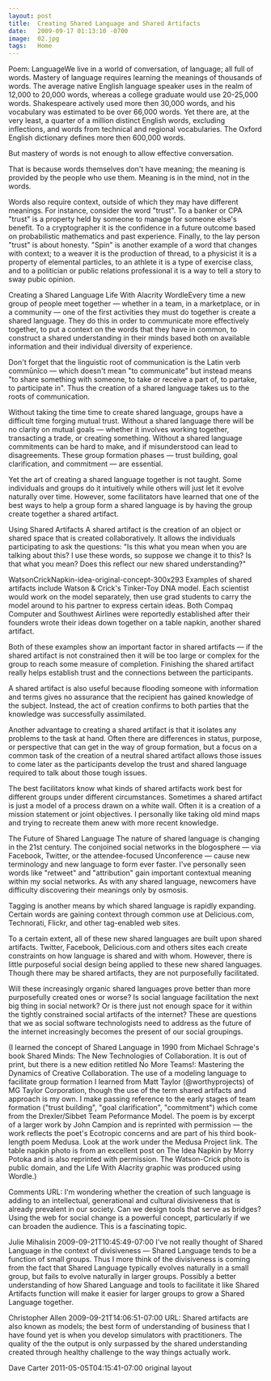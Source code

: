 ```yaml
---
layout: post
title:  Creating Shared Language and Shared Artifacts
date:   2009-09-17 01:13:10 -0700
image:  02.jpg
tags:   Home
---
```


Poem: LanguageWe live in a world of conversation, of language; all full of words. Mastery of language requires learning the meanings of thousands of words. The average native English language speaker uses in the realm of 12,000 to 20,000 words, whereas a college graduate would use 20-25,000 words. Shakespeare actively used more then 30,000 words, and his vocabulary was estimated to be over 66,000 words. Yet there are, at the very least, a quarter of a million distinct English words, excluding inflections, and words from technical and regional vocabularies. The Oxford English dictionary defines more then 600,000 words.

But mastery of words is not enough to allow effective conversation.

That is because words themselves don't have meaning; the meaning is provided by the people who use them. Meaning is in the mind, not in the words.

Words also require context, outside of which they may have different meanings. For instance, consider the word "trust". To a banker or CPA "trust" is a property held by someone to manage for someone else's benefit. To a cryptographer it is the confidence in a future outcome based on probabilistic mathematics and past experience. Finally, to the lay person "trust" is about honesty. "Spin" is another example of a word that changes with context; to a weaver it is the production of thread, to a physicist it is a property of elemental particles, to an athlete it is a type of exercise class, and to a politician or public relations professional it is a way to tell a story to sway pubic opinion.

Creating a Shared Language
Life With Alacrity WordleEvery time a new group of people meet together — whether in a team, in a marketplace, or in a community — one of the first activities they must do together is create a shared language. They do this in order to communicate more effectively together, to put a context on the words that they have in common, to construct a shared understanding in their minds based both on available information and their individual diversity of experience.

Don't forget that the linguistic root of communication is the Latin verb commūnĭco  — which doesn't mean "to communicate" but instead means "to share something with someone, to take or receive a part of, to partake, to participate in". Thus the creation of a shared language takes us to the roots of communication.

Without taking the time time to create shared language, groups have a difficult time forging mutual trust. Without a shared language there will be no clarity on mutual goals — whether it involves working together, transacting a trade, or creating something. Without a shared language commitments can be hard to make, and if misunderstood can lead to disagreements. These group formation phases — trust building, goal clarification, and commitment — are essential.

Yet the art of creating a shared language together is not taught. Some individuals and groups do it intuitively while others will just let it evolve naturally over time. However, some facilitators have learned that one of the best ways to help a group form a shared language is by having the group create together a shared artifact.

Using Shared Artifacts
A shared artifact is the creation of an object or shared space that is created collaboratively. It allows the individuals participating to ask the questions: "Is this what you mean when you are talking about this? I use these words, so suppose we change it to this? Is that what you mean? Does this reflect our new shared understanding?"

WatsonCrickNapkin-idea-original-concept-300x293 Examples of shared artifacts include Watson & Crick's Tinker-Toy DNA model. Each scientist would work on the model separately, then use grad students to carry the model around to his partner to express certain ideas. Both Compaq Computer and Southwest Airlines were reportedly established after their founders wrote their ideas down together on a table napkin, another shared artifact.

Both of these examples show an important factor in shared artifacts — if the shared artifact is not constrained then it will be too large or complex for the group to reach some measure of completion. Finishing the shared artifact really helps establish trust and the connections between the participants.

A shared artifact is also useful because flooding someone with information and terms gives no assurance that the recipient has gained knowledge of the subject. Instead, the act of creation confirms to both parties that the knowledge was successfully assimilated.

Another advantage to creating a shared artifact is that it isolates any problems to the task at hand. Often there are differences in status, purpose, or perspective that can get in the way of group formation, but a focus on a common task of the creation of a neutral shared artifact allows those issues to come later as the participants develop the trust and shared language required to talk about those tough issues.

The best facilitators know what kinds of shared artifacts work best for different groups under different circumstances. Sometimes a shared artifact is just a model of a process drawn on a white wall. Often it is a creation of a mission statement or joint objectives. I personally like taking old mind maps and trying to recreate them anew with more recent knowledge.

The Future of Shared Language
The nature of shared language is changing in the 21st century. The conjoined social networks in the blogosphere — via Facebook, Twitter, or the attendee-focused Unconference — cause new terminology and new language to form ever faster. I've personally seen words like "retweet" and "attribution" gain important contextual meaning within my social networks. As with any shared language, newcomers have difficulty discovering their meanings only by osmosis.

Tagging is another means by which shared language is rapidly expanding. Certain words are gaining context through common use at Delicious.com, Technorati, Flickr, and other tag-enabled web sites.

To a certain extent, all of these new shared languages are built upon shared artifacts. Twitter, Facebook, Delicious.com and others sites each create constraints on how language is shared and with whom. However, there is little purposeful social design being applied to these new shared languages. Though there may be shared artifacts, they are not purposefully facilitated.

Will these increasingly organic shared languages prove better than more purposefully created ones or worse? Is social language facilitation the next big thing in social network? Or is there just not enough space for it within the tightly constrained social artifacts of the internet? These are questions that we as social software technologists need to address as the future of the internet increasingly becomes the present of our social groupings.

(I learned the concept of Shared Language in 1990 from Michael Schrage's book Shared Minds: The New Technologies of Collaboration. It is out of print, but there is a new edition retitled No More Teams!: Mastering the Dynamics of Creative Collaboration. The use of a modeling language to facilitate group formation I learned from Matt Taylor (@worthyprojects) of MG Taylor Corporation, though the use of the term shared artifacts and approach is my own. I make passing reference to the early stages of team formation ("trust building", "goal clarification", "commitment") which come from the Drexler/Sibbet Team Peformance Model. The poem is by excerpt of a larger work by John Campion and is reprinted with permission — the work reflects the poet's Ecotropic concerns and are part of his third book-length poem Medusa. Look at the work under the Medusa Project link. The table napkin photo is from an excellent post on The Idea Napkin by Morry Potoka and is also reprinted with permission. The Watson-Crick photo is public domain, and the Life With Alacrity graphic was produced using Wordle.)

Comments
URL: I'm wondering whether the creation of such language is adding to an intellectual, generational and cultural divisiveness that is already prevalent in our society. Can we design tools that serve as bridges? Using the web for social change is a powerful concept, particularly if we can broaden the audience. This is a fascinating topic.

Julie Mihalisin 2009-09-21T10:45:49-07:00
I've not really thought of Shared Language in the context of divisiveness — Shared Language tends to be a function of small groups. Thus I more think of the divisiveness is coming from the fact that Shared Language typically evolves naturally in a small group, but fails to evolve naturally in larger groups. Possibly a better understanding of how Shared Language and tools to facilitate it like Shared Artifacts function will make it easier for larger groups to grow a Shared Language together.

Christopher Allen 2009-09-21T14:06:51-07:00
URL: Shared artifacts are also known as models; the best form of understanding of business that I have found yet is when you develop simulators with practitioners. The quality of the the output is only surpassed by the shared understanding created through healthy challenge to the way things actually work.

Dave Carter 2011-05-05T04:15:41-07:00
original layout